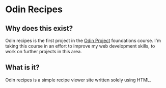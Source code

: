 # Odin Recipes

## Why does this exist?

Odin recipes is the first project in the [Odin Project](https://www.theodinproject.com/) foundations course. I'm taking this course in an effort to improve my web development skills, to work on further projects in this area.

## What is it?

Odin recipes is a simple recipe viewer site written solely using HTML.
